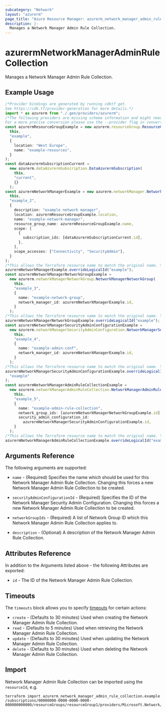 ```yaml
---
subcategory: "Network"
layout: "azurerm"
page_title: "Azure Resource Manager: azurerm_network_manager_admin_rule_collection"
description: |-
  Manages a Network Manager Admin Rule Collection.
---
```


# azurermNetworkManagerAdminRuleCollection

Manages a Network Manager Admin Rule Collection.

## Example Usage

```typescript
/*Provider bindings are generated by running cdktf get.
See https://cdk.tf/provider-generation for more details.*/
import * as azurerm from "./.gen/providers/azurerm";
/*The following providers are missing schema information and might need manual adjustments to synthesize correctly: azurerm.
For a more precise conversion please use the --provider flag in convert.*/
const azurermResourceGroupExample = new azurerm.resourceGroup.ResourceGroup(
  this,
  "example",
  {
    location: "West Europe",
    name: "example-resources",
  }
);
const dataAzurermSubscriptionCurrent =
  new azurerm.dataAzurermSubscription.DataAzurermSubscription(
    this,
    "current",
    {}
  );
const azurermNetworkManagerExample = new azurerm.networkManager.NetworkManager(
  this,
  "example_2",
  {
    description: "example network manager",
    location: azurermResourceGroupExample.location,
    name: "example-network-manager",
    resource_group_name: azurermResourceGroupExample.name,
    scope: [
      {
        subscription_ids: [dataAzurermSubscriptionCurrent.id],
      },
    ],
    scope_accesses: ["Connectivity", "SecurityAdmin"],
  }
);
/*This allows the Terraform resource name to match the original name. You can remove the call if you don't need them to match.*/
azurermNetworkManagerExample.overrideLogicalId("example");
const azurermNetworkManagerNetworkGroupExample =
  new azurerm.networkManagerNetworkGroup.NetworkManagerNetworkGroup(
    this,
    "example_3",
    {
      name: "example-network-group",
      network_manager_id: azurermNetworkManagerExample.id,
    }
  );
/*This allows the Terraform resource name to match the original name. You can remove the call if you don't need them to match.*/
azurermNetworkManagerNetworkGroupExample.overrideLogicalId("example");
const azurermNetworkManagerSecurityAdminConfigurationExample =
  new azurerm.networkManagerSecurityAdminConfiguration.NetworkManagerSecurityAdminConfiguration(
    this,
    "example_4",
    {
      name: "example-admin-conf",
      network_manager_id: azurermNetworkManagerExample.id,
    }
  );
/*This allows the Terraform resource name to match the original name. You can remove the call if you don't need them to match.*/
azurermNetworkManagerSecurityAdminConfigurationExample.overrideLogicalId(
  "example"
);
const azurermNetworkManagerAdminRuleCollectionExample =
  new azurerm.networkManagerAdminRuleCollection.NetworkManagerAdminRuleCollection(
    this,
    "example_5",
    {
      name: "example-admin-rule-collection",
      network_group_ids: [azurermNetworkManagerNetworkGroupExample.id],
      security_admin_configuration_id:
        azurermNetworkManagerSecurityAdminConfigurationExample.id,
    }
  );
/*This allows the Terraform resource name to match the original name. You can remove the call if you don't need them to match.*/
azurermNetworkManagerAdminRuleCollectionExample.overrideLogicalId("example");

```

## Arguments Reference

The following arguments are supported:

*   `name` - (Required) Specifies the name which should be used for this Network Manager Admin Rule Collection. Changing this forces a new Network Manager Admin Rule Collection to be created.

*   `securityAdminConfigurationId` - (Required) Specifies the ID of the Network Manager Security Admin Configuration. Changing this forces a new Network Manager Admin Rule Collection to be created.

*   `networkGroupIds` - (Required) A list of Network Group ID which this Network Manager Admin Rule Collection applies to.

*   `description` - (Optional) A description of the Network Manager Admin Rule Collection.

## Attributes Reference

In addition to the Arguments listed above - the following Attributes are exported:

* `id` - The ID of the Network Manager Admin Rule Collection.

## Timeouts

The `timeouts` block allows you to specify [timeouts](https://www.terraform.io/language/resources/syntax#operation-timeouts) for certain actions:

* `create` - (Defaults to 30 minutes) Used when creating the Network Manager Admin Rule Collection.
* `read` - (Defaults to 5 minutes) Used when retrieving the Network Manager Admin Rule Collection.
* `update` - (Defaults to 30 minutes) Used when updating the Network Manager Admin Rule Collection.
* `delete` - (Defaults to 30 minutes) Used when deleting the Network Manager Admin Rule Collection.

## Import

Network Manager Admin Rule Collection can be imported using the `resourceId`, e.g.

```console
terraform import azurerm_network_manager_admin_rule_collection.example /subscriptions/00000000-0000-0000-0000-000000000000/resourceGroups/resourceGroup1/providers/Microsoft.Network/networkManagers/networkManager1/securityAdminConfigurations/configuration1/ruleCollections/ruleCollection1
```
